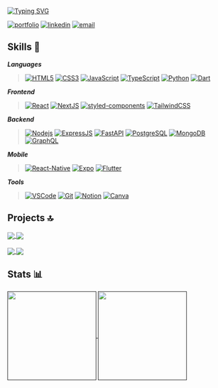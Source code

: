 
[![Typing SVG](https://readme-typing-svg.demolab.com?font=Ubuntu+Mono&size=36&pause=1000&color=2AA889&center=true&vCenter=true&width=450&lines=It's+Mazen+Amir)](https://git.io/typing-svg)

[![portfolio](https://img.shields.io/badge/portfolio-000?style=for-the-badge&logo=About.me&logoColor=white)](https://portfolio-mohammed-shousha.vercel.app/)
[![linkedin](https://img.shields.io/badge/LinkedIn-0077B5?style=for-the-badge&logo=linkedin&logoColor=white)](https://www.linkedin.com/in/mohammed-m-shousha/)
[![email](https://img.shields.io/badge/Email-D14836?style=for-the-badge&logo=gmail&logoColor=white)](mailto:mshousha29@gmail.com)

## Skills 🎯

_**Languages**_ 

> [![HTML5](https://img.shields.io/badge/HTML5-E34F26?style=for-the-badge&logo=html5&logoColor=white)](https://www.w3.org/html/)
[![CSS3](https://img.shields.io/badge/CSS3-1572B6?style=for-the-badge&logo=css3&logoColor=white)](https://www.w3.org/Style/CSS/)
[![JavaScript](https://img.shields.io/badge/JavaScript-F7DF1E?style=for-the-badge&logo=JavaScript&logoColor=black)](https://developer.mozilla.org/en-US/docs/Web/JavaScript)
[![TypeScript](https://img.shields.io/badge/TypeScript-007ACC?style=for-the-badge&logo=typescript&logoColor=white)](https://www.typescriptlang.org/)
[![Python](https://img.shields.io/badge/Python-3776AB?style=for-the-badge&logo=python&logoColor=white)](https://www.python.org/)
[![Dart](https://img.shields.io/badge/Dart-0175C2?style=for-the-badge&logo=dart&logoColor=white)](https://dart.dev/)


_**Frontend**_  

> [![React](https://img.shields.io/badge/React-20232A?style=for-the-badge&logo=react&logoColor=61DAFB)](https://react.dev/)
[![NextJS](https://img.shields.io/badge/Next.js-000?logo=nextdotjs&logoColor=fff&style=for-the-badge)](https://nextjs.org/)
[![styled-components](https://img.shields.io/badge/styled--components-DB7093?style=for-the-badge&logo=styled-components&logoColor=white)](https://styled-components.com/)
[![TailwindCSS](https://img.shields.io/badge/Tailwind_CSS-06B6D4?style=for-the-badge&logo=tailwind-css&logoColor=white)](https://tailwindcss.com/)  


_**Backend**_

> [![Nodejs](https://img.shields.io/badge/Node.js-339933?style=for-the-badge&logo=node.js&logoColor=white)](https://nodejs.org/)
[![ExpressJS](https://img.shields.io/badge/Express.js-000?style=for-the-badge&logo=express&logoColor=white)](https://expressjs.com/)
[![FastAPI](https://img.shields.io/badge/fastapi-009688?style=for-the-badge&logo=FASTAPI&logoColor=white)](https://fastapi.tiangolo.com/)
[![PostgreSQL](https://img.shields.io/badge/PostgreSQL-4169E1?style=for-the-badge&logo=postgresql&logoColor=white)](https://www.postgresql.org/)
[![MongoDB](https://img.shields.io/badge/MongoDB-47A248?style=for-the-badge&logo=mongodb&logoColor=white)](https://www.mongodb.com/)
[![GraphQL](https://img.shields.io/badge/GraphQl-E10098?style=for-the-badge&logo=graphql&logoColor=white)](https://graphql.org/)


_**Mobile**_

> [![React-Native](https://img.shields.io/badge/React_Native-20232A?style=for-the-badge&logo=react&logoColor=white)](https://reactnative.dev/)
[![Expo](https://img.shields.io/badge/Expo-000020?style=for-the-badge&logo=expo&logoColor=white)](https://expo.dev/)
[![Flutter](https://img.shields.io/badge/Flutter-02569B?style=for-the-badge&logo=flutter&logoColor=white)](https://flutter.dev/)


_**Tools**_

> [![VSCode](https://img.shields.io/badge/VSCode-0078D4?style=for-the-badge&logo=visual%20studio%20code&logoColor=white)](https://code.visualstudio.com/)
[![Git](https://img.shields.io/badge/GIT-F05032?style=for-the-badge&logo=git&logoColor=white)](https://git-scm.com/)
[![Notion](https://img.shields.io/badge/Notion-000000?style=for-the-badge&logo=notion&logoColor=white)](https://www.notion.so/)
[![Canva](https://img.shields.io/badge/Canva-00C4CC?style=for-the-badge&logo=Canva&logoColor=white)](https://www.canva.com/)

## Projects 🔝

<a href="https://github.com/Mohammed-Shousha/online-store">
  <img align="center" src="https://github-readme-stats.vercel.app/api/pin/?username=mohammed-shousha&repo=online-store&theme=gotham" />
</a>
<a href="https://github.com/Mohammed-Shousha/recipes-app">
  <img align="center" src="https://github-readme-stats.vercel.app/api/pin/?username=mohammed-shousha&repo=recipes-app&theme=gotham" />
</a>
<br></br>
<a href="https://github.com/Mohammed-Shousha/graduation-project">
  <img align="center" src="https://github-readme-stats.vercel.app/api/pin/?username=mohammed-shousha&repo=graduation-project&theme=gotham" />
</a>
<a href="https://github.com/Mohammed-Shousha/smart-shopping-cart">
  <img align="center" src="https://github-readme-stats.vercel.app/api/pin/?username=mohammed-shousha&repo=smart-shopping-cart&theme=gotham" />
</a>

## Stats 📊

<a href="">
  <img height=200 align="center" src="https://github-readme-stats.vercel.app/api/top-langs/?username=mohammed-shousha&layout=compact&lang_count=6&hide=c,cmake,c%2B%2B,jupyter%20notebook&exclude_repo=finding-donors-project&theme=gotham" />
</a>
<a href="">
  <img height=200 align="center" src="https://streak-stats.demolab.com?user=Mohammed-Shousha&theme=gotham&card_width=450" />
</a>
